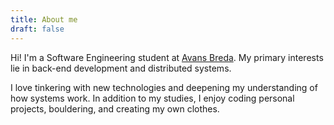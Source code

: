 ```yaml
---
title: About me
draft: false
---
```


Hi! I'm a Software Engineering student at [Avans Breda](https://avans.nl). My primary interests lie in back-end development and distributed systems.

I love tinkering with new technologies and deepening my understanding of how systems work. In addition to my studies, I enjoy coding personal projects, bouldering, and creating my own clothes.

